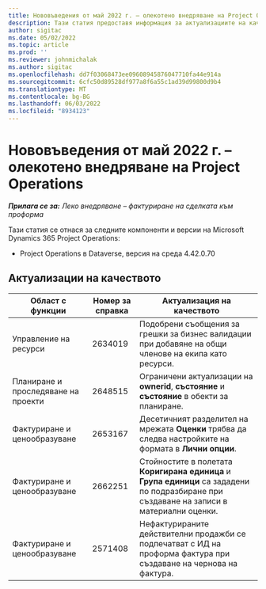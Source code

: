 ```yaml
---
title: Нововъведения от май 2022 г. – олекотено внедряване на Project Operations
description: Тази статия предоставя информация за актуализациите на качеството, налични в изданието на олекотено внедряване на Microsoft Dynamics 365 Project Operations за май 2022 г.
author: sigitac
ms.date: 05/02/2022
ms.topic: article
ms.prod: ''
ms.reviewer: johnmichalak
ms.author: sigitac
ms.openlocfilehash: dd7f03068473ee09608945876047710fa44e914a
ms.sourcegitcommit: 6cfc50d89528df977a8f6a55c1ad39d99800d9b4
ms.translationtype: MT
ms.contentlocale: bg-BG
ms.lasthandoff: 06/03/2022
ms.locfileid: "8934123"
---
```

# <a name="whats-new-may-2022---project-operations-lite-deployment"></a>Нововъведения от май 2022 г. – олекотено внедряване на Project Operations

_**Прилага се за:** Леко внедряване – фактуриране на сделката към проформа_

Тази статия се отнася за следните компоненти и версии на Microsoft Dynamics 365 Project Operations:

- Project Operations в Dataverse, версия на среда 4.42.0.70

## <a name="quality-updates"></a>Актуализации на качеството

| Област с функции | Номер за справка | Актуализация на качеството |
| --- | --- | --- |
| Управление на ресурси | 2634019 | Подобрени съобщения за грешки за бизнес валидации при добавяне на общи членове на екипа като ресурси. |
| Планиране и проследяване на проекти | 2648515 | Ограничени актуализации на **ownerid**, **състояние** и **състояние** в обекти за планиране. |
| Фактуриране и ценообразуване | 2653167 | Десетичният разделител на мрежата **Оценки** трябва да следва настройките на формата в **Лични опции**. |
| Фактуриране и ценообразуване| 2662251 | Стойностите в полетата **Коригирана единица** и **Група единици** са зададени по подразбиране при създаване на записи в материални оценки. |
| Фактуриране и ценообразуване| 2571408 | Нефактурираните действителни продажби се подпечатват с ИД на проформа фактура при създаване на чернова на фактура. |
